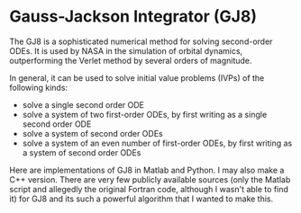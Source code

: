 # Gauss-Jackson Integrator (GJ8)

The GJ8 is a sophisticated numerical method for solving second-order ODEs. It is used by NASA in the simulation of orbital dynamics, outperforming the Verlet method by several orders of magnitude.

In general, it can be used to solve initial value problems (IVPs) of the following kinds:

- solve a single second order ODE
- solve a system of two first-order ODEs, by first writing as a single second order ODE
- solve a system of second order ODEs
- solve a system of an even number of first-order ODEs, by first writing as a system of second order ODEs

Here are implementations of GJ8 in Matlab and Python. I may also make a C++ version. There are very few publicly available sources (only the Matlab script and allegedly the original Fortran code, although I wasn't able to find it) for GJ8 and its such a powerful algorithm that I wanted to make this.
